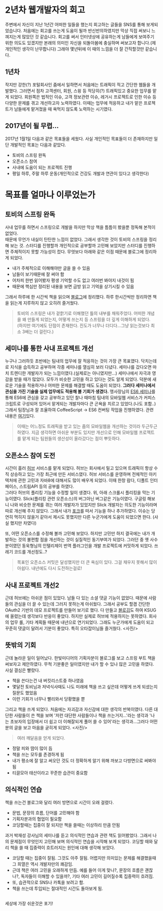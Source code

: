 # 2년차 웹개발자의 회고
주변에서 자신이 지난 1년간 어떠한 일들을 했는지 회고하는 글들을 SNS를 통해 보게되었습니다. 처음에는 
회고를 쓰는게 도움이 될까 반신반의하였지만 막상 직접 써보니 느껴지는게 많았던 것 같습니다. 회고를 써서 
인터넷상에 공유하는게 남들에게 보여주기 위한 의도도 있겠지만 본래의 의미인 자신을 되돌아봄에 충실하며 써보고자 합니다.(제 개인적인 생각이 난무합니다) 
그래야 몇년뒤에 이 때의 느낌을 더 잘 간직할것만 같습니다.  

## 1년차
작지만 강한(?) 포털회사인 줌에서 일하면서 처음에는 트래픽이 적고 간단한 웹들을 개발했다. 그러면서 점차 고객센터, 회원, 스윙 등 적당히(?) 트래픽있고 
중요한 업무를 맡게 되었다. 회원쪽은 법적인 이슈, 고객 정보관련 이슈, 레거시 프로젝트로 인한 이슈 등 
다양한 문제를 겪고 개선하고자 노력하였다. 이때는 업무에 적응하고 내가 맡은 프로젝트가 남들에게 맡겨졌을 때 욕먹지 않도록 
노력하는 시기였다.

## 2017년이 될 무렵...
2017년 1월1일 다음과 같은 목표들을 세웠다. 사실 개인적인 목표들이 더 존재하지만 일단 개발적인 목표는 다음과 같았다.

- 토비의 스프링 완독
- 오픈소스 참여
- 사내에 도움이 되는 프로젝트 진행
- 평일 하루, 주말 하루 운동(개인적으로 건강도 개발과 연관이 있다고 생각한다)

# 목표를 얼마나 이루었는가

## 토비의 스프링 완독
사내 업무를 하면서 스프링으로 개발을 하지만 막상 책을 틈틈이 봤을뿐 정독해 본적이 없었다.  
때문에 무언가 내실이 탄탄한 느낌이 없었다. 그래서 생각한 것이 토비의 스프링을 정리해 보는 것. 스터디를 진행할까 개인적으로 
공부할까 고민해 보았지만 스터디를 진행하면 주체적이지 못할 가능성이 컸다. 무엇보다 아래와 같은 이점 때문에 블로그에 정리하게 되었다.  

- 내가 주체적으로 이해해야만 글을 쓸 수 있음
- 남들이 보기때문에 잘 써야 함
- 어차피 한번 읽어봤자 평생 기억할 수도 없고 여러번 봐야지 내것이 됨
- 때문에 핵심만 정리된 내용을 보면 금방 읽고 기억을 상기시킬 수 있음

그래서 하루에 한 시간씩 책을 읽으며 [블로그]()에 정리했다. 하루 한시간씩만 정리하면 책을 읽는게 지루하지 않고 오히려 즐거웠다. 

>토비의 스프링은 내가 겉핡기로 이해했던 틀의 내부를 채워주었다. 어떠한 개념을 왜 만들게 되었는지, 어떻게 쓰는지 등 스프링을 더 깊게 이해하게 되었다.  
(하지만 여기에도 단점이 존재한다. 진도가 너무나 더디다...그냥 읽는것보다 최소 3배는 더 걸린다.)

## 세미나를 통한 사내 프로젝트 개선
누구나 그러하듯 초반에는 팀내의 업무에 잘 적응하는 것이 가장 큰 목표였다. 닥치는데로 지식을 습득하고 공부하며 각종 세미나를 열심히 보러 다녔다. 
세미나를 갔다오면 마치 트렌디한 개발자가 되는 느낌이였다.(실제로는 아니였지만...) 세미나에서 자극과 영감을 받을 때가 많았다. 
모두가 비슷한 고민을 하고 있다는 것도 알게 되었다. 덕분에 새로운 기술을 적용하거나 어떠한 문제를 해결할 때도 도움이 되었다. 
**그러다 세미나에서 관심을 가진 기술을 실제 업무에도 적용해 볼 기회가 생겼다.** 
맹사장님의 [ES6 세미나]()를 통해 ES6에 관심을 갖고 공부하고 있던 찰나 때마침 팀내의 모바일웹 서비스가 커피스크립트로 구성되어 있어서 
맡게되는 개발자마다 큰 곤욕을 치르고 있었다.(나도 포함..) 그래서 팀장님과 잘 조율하여 CoffeeScript -> ES6 컨버팅 작업을 진행하였다. 
관련 내용은 [여기]()있다.

>이때는 어느정도 트래픽을 받고 있는 줌의 모바일웹을 개선하는 것이라 두근두근하였다. 지금 생각하면 아쉬운 부분도 있지만 개선으로 인해 
모바일웹 프로젝트를 맡게 되는 팀원들의 생산성이 올라갔다는 점이 뿌듯하다. 

## 오픈소스 참여 도전
시간이 흘러 [허브]() 서비스를 맡게 되었다. 허브는 회사에서 밀고 있으며 트래픽이 항상 수직 상승하고 있는 가장 최근에 만든 서비스였다. 
허브 서비스를 운영하며 전체적인 아키텍처에 관한 고민과 자바8에 대해서도 많이 배우게 되었다. 이때 한창 람다, 디폴트 인터페이스, 스트림API 등의 
공부를 하였다.<br/>
그러다 허브의 플리킹 기능을 수정할 일이 생겼다. 위, 아래 스크롤시 플리킹을 막는 기능이였다. 
Slick(플리킹 관련 오픈소스)의 버그아닌 버그같은 기능이였다. 구글링 해보니 나와 비슷한 문제를 겪는 여러 개발자가 있었지만 Slick 개발자는 의도한 기능이라며 
따로 개선해 주지 않았다. 그래서 내가 [포크]()를 떠서 기능을 하나 추가하였다. 이슈는 당연히 먹히지 않을거 같아서 제시도 못했지만 다른 누군가에게 도움이 되었으면 한다.
(사실 했지만 차였다)

또, 어떤 오픈소스를 수정해 볼까 고민해 보았다. 하지만 고민만 하지 결국에는 내가 개발하는 것의 불편함 점을 개선하는 것이 실질적인 동기부여가 되었다. 
그러던 중 옛 사수분이였던 동욱형님의 인텔리제이 번역 플러그인을 개발 프로젝트에 커밋하게 되었다. 쓰레기 코드를 개선정도..? 

>목표인 오픈소스 커밋은 달성했지만 더 큰 욕심이 있다. 그걸 채우지 못해서 많이 아쉽다. 내년에도 다시 도전하는걸로!

## 사내 프로젝트 개선2
근데 허브에는 아쉬운 점이 있었다. 남들 다 있는 소셜 댓글 기능이 없었다. 때문에 사람들의 관심을 더 끌 수 있는데 그러지 못하는게 아쉬웠다. 
그래서 공부도 할겸 간단한 OAuth2 기반의 데모 프로젝트를 만들어 보기로 했다. 다 만들고 [블로깅]()도 하여 KSUG에 올렸는데 생각보다 반응이 좋았다. 
하지만 실제로 허브에 적용하지는 못하였다. 회사의 업무 롤, 기타 계획들 때문에 내년으로 연기되었다. 그래도 누군가에게 도움이 되고 꾸준히 댓글이 달려서 
기분이 좋았다. 특히 오타잡이님들 즐거웠다.
<사진/> 

## 뜻밖의 기회
근데 놀라운 일이 일어났다. 한빛미디어의 기획자분이 블로그를 보고 스프링 부트 책을 써보자고 제안하였다. 무척 기분좋은 일이였지만 
내가 할 수 있나 많은 고민을 하였다. 사실 결심은 빨랐다.
- 책을 쓴다는건 내 버킷리스트중 하나였음
- 몇달전 토비님과 저녁식사때도 나도 미래에 책을 쓰고 싶은데 어떻게 쓰게 되셨는지 질문도 했었음
- 이런 기회가 너무나 빨리와서 당황했을 뿐

그리고 책을 쓰게 되었다. 처음에는 자괴감과 자신감에 대한 생각의 반복이였다. 다른 대단한 사람들이 쓴 책을 보며 '저런 대단한 사람들이나 
책을 쓰는거지...'라는 생각과 '나는 초보자의 입장에서 더 쉽고 더 이해잘되게 풀어 쓸 수 있어'라는 생각과...그러다 어떤 분의 글을 보고 
마음을 굳히게 되었다.
<사진/>

>여러 깨달음을 얻게 되었다.
- 정말 피와 땀이 많이 듬
- 책을 쓰는 모두를 존경하게 됨
- 내가 평소에 잘 알고 써오던 것도 더 정확하게 알기 위해 까보고 다방면으로 써봐야 됨
- 티끌모아 태산이라고 꾸준한 습관이 중요함

## 의식적인 연습
책을 쓰는건 블로그와 달리 여러 방면으로 시간이 오래 걸렸다. 

- 문법, 문장의 흐름, 단어를 고민해야 함
- 기획자분과의 협업이 필요함
- 코딩할때는 집중이 잘 되지만 책을 쓸때는 이상하리 만큼 안됨

과거 박재성 강사님의 세미나를 듣고 의식적인 연습과 관련 책도 읽어봤었다. 그래서 나의 문제점이 무엇인지 고민해 보며 의식적인 연습을 
시작해 보게 되었다. 코딩할 때와 달리 책을 쓸 때 집중력이 흐트러지는 원인에 대해 생각해 보았다.
- 코딩할 때는 집중이 잘됨. 그것도 아주 잘됨. 어렵지만 의미있는 문제를 해결했을때 그 희열은 역시 개발자만의 쾌감임.
- 근데 책은 여러 고민을 오래하게 만듬. 예를 들어 이게 맞나?, 문장의 흐름은 괜찮나?, 독자들이 이해할 수 있을까?, 기타 여러 고민이 길어질수록 집중력이 흐려짐.
- 또, 습관적으로 SNS나 카톡을 보려고 함.
- 책을 쓰는데 투입되는 절대적인 시간도 돌아보게 됨.
 



## 

세상에 가장 쉬운것은 포기!



 
